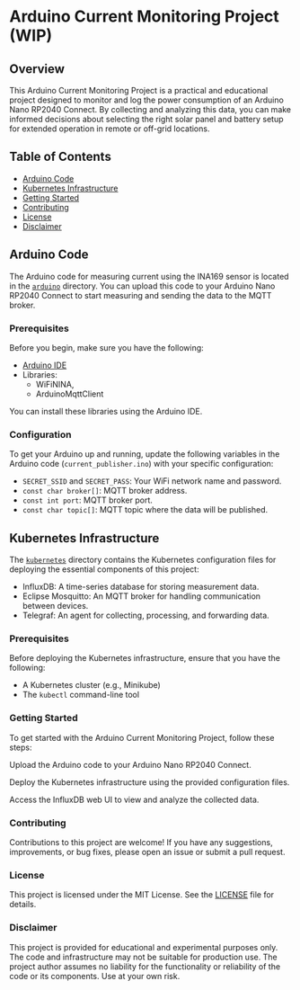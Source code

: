 # Arduino Current Monitoring Project (WIP)

## Overview

This Arduino Current Monitoring Project is a practical and educational project designed to monitor and log the power consumption of an Arduino Nano RP2040 Connect. By collecting and analyzing this data, you can make informed decisions about selecting the right solar panel and battery setup for extended operation in remote or off-grid locations.

## Table of Contents

- [Arduino Code](#arduino-code)
- [Kubernetes Infrastructure](#kubernetes-infrastructure)
- [Getting Started](#getting-started)
- [Contributing](#contributing)
- [License](#license)
- [Disclaimer](#disclaimer)

## Arduino Code

The Arduino code for measuring current using the INA169 sensor is located in the [`arduino`](arduino) directory. You can upload this code to your Arduino Nano RP2040 Connect to start measuring and sending the data to the MQTT broker.

### Prerequisites

Before you begin, make sure you have the following:

- [Arduino IDE](https://www.arduino.cc/en/software)
- Libraries: 
    - WiFiNINA, 
    - ArduinoMqttClient 

You can install these libraries using the Arduino IDE.

### Configuration

To get your Arduino up and running, update the following variables in the Arduino code (`current_publisher.ino`) with your specific configuration:

- `SECRET_SSID` and `SECRET_PASS`: Your WiFi network name and password.
- `const char broker[]`: MQTT broker address.
- `const int port`: MQTT broker port.
- `const char topic[]`: MQTT topic where the data will be published.

## Kubernetes Infrastructure

The [`kubernetes`](kubernetes) directory contains the Kubernetes configuration files for deploying the essential components of this project:

- InfluxDB: A time-series database for storing measurement data.
- Eclipse Mosquitto: An MQTT broker for handling communication between devices.
- Telegraf: An agent for collecting, processing, and forwarding data.

### Prerequisites

Before deploying the Kubernetes infrastructure, ensure that you have the following:

- A Kubernetes cluster (e.g., Minikube)
- The `kubectl` command-line tool

### Getting Started
To get started with the Arduino Current Monitoring Project, follow these steps:

Upload the Arduino code to your Arduino Nano RP2040 Connect.

Deploy the Kubernetes infrastructure using the provided configuration files.

Access the InfluxDB web UI to view and analyze the collected data.

### Contributing
Contributions to this project are welcome! If you have any suggestions, improvements, or bug fixes, please open an issue or submit a pull request.

### License
This project is licensed under the MIT License. See the [LICENSE](LICENSE) file for details.

### Disclaimer
This project is provided for educational and experimental purposes only. The code and infrastructure may not be suitable for production use. The project author assumes no liability for the functionality or reliability of the code or its components. Use at your own risk.
